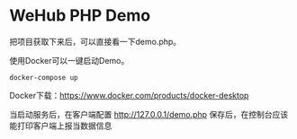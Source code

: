 # WeHub PHP Demo 
把项目获取下来后，可以直接看一下demo.php。

使用Docker可以一键启动Demo。
```
docker-compose up
```

Docker下载：https://www.docker.com/products/docker-desktop

当启动服务后，在客户端配置 http://127.0.0.1/demo.php 
保存后，在控制台应该能打印客户端上报当数据信息
